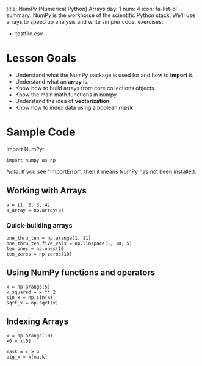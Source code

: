 title: NumPy (Numerical Python) Arrays
day: 1
num: 4
icon: fa-list-ol
summary: NumPy is the workhorse of the scientific Python stack.  We'll use arrays to speed up analysis and write simpler code.
exercises:
  - testfile.csv

# Lesson Goals

  - Understand what the NumPy package is used for and how to **import** it.
  - Understand what an **array** is.
  - Know how to build arrays from core collections objects.
  - Know the main math functions in numpy
  - Understand the idea of **vectorization**
  - Know how to index data using a boolean **mask**

# Sample Code

Import NumPy:

    import numpy as np

*Note*: If you see "ImportError", then it means NumPy has not been installed.

## Working with Arrays

    a = [1, 2, 3, 4]
    a_array = np.array(a)

### Quick-building arrays

    one_thru_ten = np.arange(1, 11)
    one_thru_ten_five_vals = np.linspace(1, 10, 5)
    ten_ones = np.ones(10
    ten_zeros = np.zeros(10)

## Using NumPy functions and operators

    x = np.arange(5)
    x_squared = x ** 2
    sin_x = np.sin(x)
    sqrt_x = np.sqrt(x)

## Indexing Arrays

    x = np.arange(10)
    x0 = x[0]

    mask = x > 4
    big_x = x[mask]

